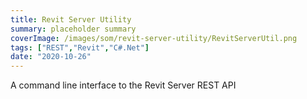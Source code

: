 ```yaml
---
title: Revit Server Utility
summary: placeholder summary
coverImage: /images/som/revit-server-utility/RevitServerUtil.png
tags: ["REST","Revit","C#.Net"]
date: "2020-10-26"
---
```


A command line interface to the Revit Server REST API